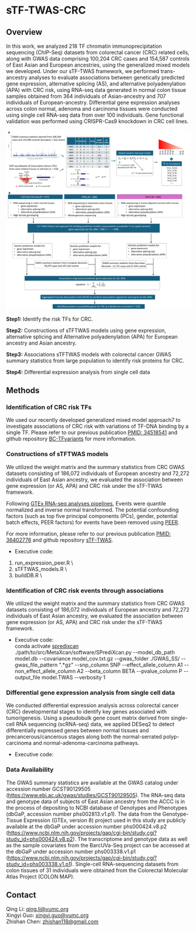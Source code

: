 # sTF-TWAS-CRC

## Overview
In this work, we analyzed 218 TF chromatin immunoprecipitation sequencing (ChIP-Seq) datasets from colorectal cancer (CRC) related cells, along with GWAS data comprising 100,204 CRC cases and 154,587 controls of East Asian and European ancestries, using the generalized mixed models we developed. Under our sTF-TWAS framework, we performed trans-ancestry analyses to evaluate associations between genetically predicted gene expression, alternative splicing (AS), and alternative polyadenylation (APA) with CRC risk, using RNA-seq data generated in normal colon tissue samples obtained from 364 individuals of Asian-ancestry and 707 individuals of European-ancestry. Differential gene expression analyses across colon normal, adenoma and carcinoma tissues were conducted using single cell RNA-seq data from over 100 individuals. Gene functional validation was performed using CRISPR-Cas9 knockdown in CRC cell lines.

![My Image](./Figures/Supplementary_Figure_1.png)

**Step1:** Identify the risk TFs for CRC.

**Step2:** Constructions of sTFTWAS models using gene expression, alternative splicing and Alternative polyadenylation (APA) for European ancestry and Asian ancestry.

**Step3:** Associations sTFTWAS models with colorectal cancer GWAS summary statistics from large population to identify risk proteins for CRC.

**Step4:** Differential expression analysis from single cell data

## Methods
### Identification of CRC risk TFs
We used our recently developed generalized mixed model approach7 to investigate associations of CRC risk with variations of TF-DNA binding by a single TF. Please refer to our previous publication [PMID: 34518541](https://pubmed.ncbi.nlm.nih.gov/34518541/) and github repository [BC-TFvariants](https://github.com/XingyiGuo/BC-TFvariants/) for more information.

### Constructions of sTFTWAS models
We utilized the weight matrix and the summary statistics from CRC GWAS datasets consisting of 186,072 individuals of European ancestry and 72,272 individuals of East Asian ancestry, we evaluated the association between gene expression (or AS, APA) and CRC risk under the sTF-TWAS framework.

Following [GTEx RNA-seq analyses pipelines](https://github.com/broadinstitute/gtex-pipeline), Events were quantile normalized and inverse normal transformed. The potential confounding factors (such as top five principal components (PCs), gender, potential batch effects, PEER factors) for events have been removed using [PEER](https://github.com/PMBio/peer).

For more information, please refer to our previous publication [PMID: 36402776](https://pubmed.ncbi.nlm.nih.gov/36402776/) and github repository [sTF-TWAS](https://github.com/XingyiGuo/TF-TWAS).

- Executive code:
1. run_expression_peer.R \
2. sTFTWAS_models.R \
3. buildDB.R \

### Identification of CRC risk events through associations
We utilized the weight matrix and the summary statistics from CRC GWAS datasets consisting of 186,072 individuals of European ancestry and 72,272 individuals of East Asian ancestry, we evaluated the association between gene expression (or AS, APA) and CRC risk under the sTF-TWAS framework.

- Executive code: \
conda activate [spredixcan](https://github.com/hakyimlab/MetaXcan/blob/master/software/SPrediXcan.py) \
./path/to/src/MetaXcan/software/SPrediXcan.py --model_db_path model.db --covariance model_cov.txt.gz --gwas_folder ./GWAS_SS/ --gwas_file_pattern ".*gz" --snp_column SNP --effect_allele_column A1 --non_effect_allele_column A2 --beta_column BETA  --pvalue_column P --output_file  model.TWAS --verbosity 1


### Differential gene expression analysis from single cell data
We conducted differential expression analysis across colorectal cancer (CRC) developmental stages to identify key genes associated with tumorigenesis. Using a pseudobulk gene count matrix derived from single-cell RNA sequencing (scRNA-seq) data, we applied DESeq2 to detect differentially expressed genes between normal tissues and precancerous/cancerous stages along both the normal-serrated polyp-carcinoma and normal-adenoma-carcinoma pathways.

- Executive code:

### Data Availability
The GWAS summary statistics are available at the GWAS catalog under accession number GCST90129505 (https://www.ebi.ac.uk/gwas/studies/GCST90129505). The RNA-seq data and genotype data of subjects of East Asian ancestry from the ACCC is in the process of depositing to NCBI database of Genotypes and Phenotypes (dbGaP, accession number phs002813.v1.p1). The data from the Genotype-Tissue Expression (GTEx, version 8) project used in this study are publicly available at the dbGaP under accession number phs000424.v8.p2 (https://www.ncbi.nlm.nih.gov/projects/gap/cgi-bin/study.cgi?study_id=phs000424.v8.p2). The transcriptome and genotype data as well as the sample covariates from the BarcUVa-Seq project can be accessed at the dbGaP under accession number phs003338.v1.p1 (https://www.ncbi.nlm.nih.gov/projects/gap/cgi-bin/study.cgi?study_id=phs003338.v1.p1). Single-cell RNA-sequencing datasets from colon tissues of 31 individuals were obtained from the Colorectal Molecular Atlas Project (COLON MAP).

## Contact
Qing Li: qing.li@vumc.org \
Xingyi Guo: xingyi.guo@vumc.org \
Zhishan Chen: zhishan118@gmail.com
